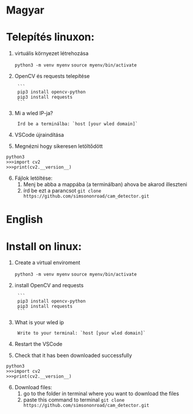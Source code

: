 # Magyar
# Telepítés linuxon:
1. virtuális környezet létrehozása


    `python3 -m venv myenv`
    `source myenv/bin/activate`


2. OpenCV és requests telepítése

   
        ```
        pip3 install opencv-python
        pip3 install requests
        ```


3. Mi a wled IP-ja?

        Írd be a terminálba: `host [your wled domain]`



4. VSCode újraindítása


5. Megnézni hogy sikeresen letöltődött
```
python3
>>>import cv2
>>>print(cv2.__version__)
```

6. Fájlok letöltése:
    1. Menj be abba a mappába (a terminálban) ahova be akarod illeszteni
    2. írd be ezt a parancsot `git clone https://github.com/simsononroad/cam_detector.git`


# English
# Install on linux:
1. Create a virtual enviroment


    `python3 -m venv myenv`
    `source myenv/bin/activate`


2. install OpenCV and requests

   

        ```
        pip3 install opencv-python
        pip3 install requests
        ```

3. What is your wled ip

        Write to your terminal: `host [your wled domain]`



4. Restart the VSCode


5. Check that it has been downloaded successfully
```
python3
>>>import cv2
>>>print(cv2.__version__)
```

6. Download files:
    1. go to the folder in terminal where you want to download the files
    2. paste this command to terminal `git clone https://github.com/simsononroad/cam_detector.git`
